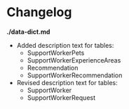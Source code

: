 # Changelog

**./data-dict.md**
* Added description text for tables:
	* SupportWorkerPets
	* SupportWorkerExperienceAreas
	* Recommendation
	* SupportWorkerRecommendation
* Revised description text for tables:
	* SupportWorker
	* SupportWorkerRequest